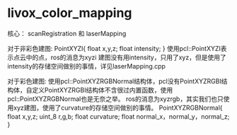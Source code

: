 # livox_color_mapping
核心： scanRegistration 和 laserMapping

对于非彩色建图:
PointXYZI{
    float x,y,z;
    float intensity;
}
使用pcl::PointXYZI表示点云中的点，ros的消息为xyzi
建图没有用intensity，只用了xyz，但是使用了intensity的存储空间做别的事情，详见laserMapping.cpp

对于彩色建图:
使用pcl::PointXYZRGBNormal结构体，pcl没有PointXYZRGBI结构体，自定义PointXYZRGBI结构体不含很过内置函数，使用pcl::PointXYZRGBNormal也是无奈之举。
ros的消息为xyzrgb，其实我们也只使用xyz建图，使用了curvature的存储空间做别的事情。
PointXYZRGBNormal{
    float x,y,z;
    uint_8 r,g,b;
    float curvature;
    float normal_x，normal_y，normal_z;
}